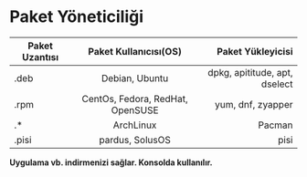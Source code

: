 # Paket Yöneticiliği

| Paket Uzantısı        | Paket Kullanıcısı(OS)           | Paket Yükleyicisi  |
| ------------- |:-------------:| -----:|
| .deb     | Debian, Ubuntu | dpkg, apititude, apt, dselect|
| .rpm     | CentOs, Fedora, RedHat, OpenSUSE|yum, dnf, zyapper |
| .*       | ArchLinux      | Pacman |
| .pisi    | pardus, SolusOS | pisi |

**Uygulama vb. indirmenizi sağlar. Konsolda kullanılır.**
